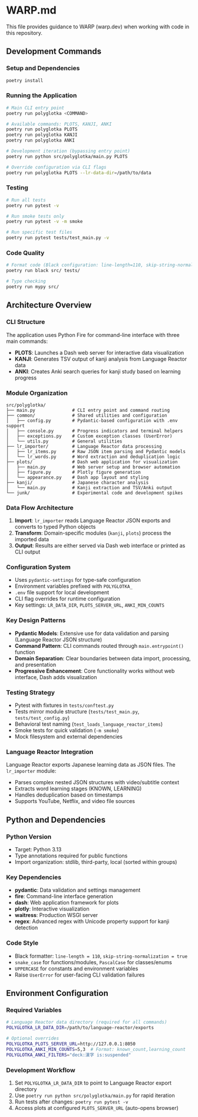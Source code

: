 # WARP.md

This file provides guidance to WARP (warp.dev) when working with code in this repository.

## Development Commands

### Setup and Dependencies
```bash
poetry install
```

### Running the Application
```bash
# Main CLI entry point
poetry run polyglotka <COMMAND>

# Available commands: PLOTS, KANJI, ANKI
poetry run polyglotka PLOTS
poetry run polyglotka KANJI
poetry run polyglotka ANKI

# Development iteration (bypassing entry point)
poetry run python src/polyglotka/main.py PLOTS

# Override configuration via CLI flags
poetry run polyglotka PLOTS --lr-data-dir=/path/to/data
```

### Testing
```bash
# Run all tests
poetry run pytest -v

# Run smoke tests only
poetry run pytest -v -m smoke

# Run specific test files
poetry run pytest tests/test_main.py -v
```

### Code Quality
```bash
# Format code (Black configuration: line-length=110, skip-string-normalization=true)
poetry run black src/ tests/

# Type checking
poetry run mypy src/
```

## Architecture Overview

### CLI Structure
The application uses Python Fire for command-line interface with three main commands:
- **PLOTS**: Launches a Dash web server for interactive data visualization
- **KANJI**: Generates TSV output of kanji analysis from Language Reactor data
- **ANKI**: Creates Anki search queries for kanji study based on learning progress

### Module Organization
```
src/polyglotka/
├── main.py              # CLI entry point and command routing
├── common/              # Shared utilities and configuration
│   ├── config.py        # Pydantic-based configuration with .env support
│   ├── console.py       # Progress indicators and terminal helpers
│   ├── exceptions.py    # Custom exception classes (UserError)
│   └── utils.py         # General utilities
├── lr_importer/         # Language Reactor data processing
│   ├── lr_items.py      # Raw JSON item parsing and Pydantic models
│   └── lr_words.py      # Word extraction and deduplication logic  
├── plots/               # Dash web application for visualization
│   ├── main.py          # Web server setup and browser automation
│   ├── figure.py        # Plotly figure generation
│   └── appearance.py    # Dash app layout and styling
├── kanji/               # Japanese character analysis
│   └── main.py          # Kanji extraction and TSV/Anki output
└── junk/                # Experimental code and development spikes
```

### Data Flow Architecture
1. **Import**: `lr_importer` reads Language Reactor JSON exports and converts to typed Python objects
2. **Transform**: Domain-specific modules (`kanji`, `plots`) process the imported data
3. **Output**: Results are either served via Dash web interface or printed as CLI output

### Configuration System
- Uses `pydantic-settings` for type-safe configuration
- Environment variables prefixed with `POLYGLOTKA_` 
- `.env` file support for local development
- CLI flag overrides for runtime configuration
- Key settings: `LR_DATA_DIR`, `PLOTS_SERVER_URL`, `ANKI_MIN_COUNTS`

### Key Design Patterns
- **Pydantic Models**: Extensive use for data validation and parsing (Language Reactor JSON structure)
- **Command Pattern**: CLI commands routed through `main.entrypoint()` function  
- **Domain Separation**: Clear boundaries between data import, processing, and presentation
- **Progressive Enhancement**: Core functionality works without web interface, Dash adds visualization

### Testing Strategy
- Pytest with fixtures in `tests/conftest.py`
- Tests mirror module structure (`tests/test_main.py`, `tests/test_config.py`)
- Behavioral test naming (`test_loads_language_reactor_items`)
- Smoke tests for quick validation (`-m smoke`)
- Mock filesystem and external dependencies

### Language Reactor Integration
Language Reactor exports Japanese learning data as JSON files. The `lr_importer` module:
- Parses complex nested JSON structures with video/subtitle context
- Extracts word learning stages (KNOWN, LEARNING)
- Handles deduplication based on timestamps
- Supports YouTube, Netflix, and video file sources

## Python and Dependencies

### Python Version
- Target: Python 3.13
- Type annotations required for public functions
- Import organization: stdlib, third-party, local (sorted within groups)

### Key Dependencies
- **pydantic**: Data validation and settings management
- **fire**: Command-line interface generation
- **dash**: Web application framework for plots
- **plotly**: Interactive visualization
- **waitress**: Production WSGI server
- **regex**: Advanced regex with Unicode property support for kanji detection

### Code Style
- Black formatter: `line-length = 110`, `skip-string-normalization = true`
- `snake_case` for functions/modules, `PascalCase` for classes/enums
- `UPPERCASE` for constants and environment variables
- Raise `UserError` for user-facing CLI validation failures

## Environment Configuration

### Required Variables
```bash
# Language Reactor data directory (required for all commands)
POLYGLOTKA_LR_DATA_DIR=/path/to/language-reactor/exports

# Optional overrides
POLYGLOTKA_PLOTS_SERVER_URL=http://127.0.0.1:8050
POLYGLOTKA_ANKI_MIN_COUNTS=5,3  # Format: known_count,learning_count
POLYGLOTKA_ANKI_FILTERS="deck:漢字 is:suspended"
```

### Development Workflow
1. Set `POLYGLOTKA_LR_DATA_DIR` to point to Language Reactor export directory
2. Use `poetry run python src/polyglotka/main.py` for rapid iteration
3. Run tests after changes: `poetry run pytest -v`
4. Access plots at configured `PLOTS_SERVER_URL` (auto-opens browser)